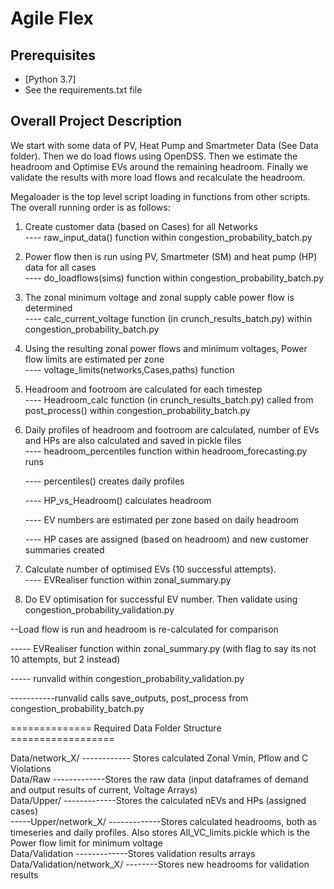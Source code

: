 # Agile Flex

## Prerequisites

- [Python 3.7]
- See the requirements.txt file

## Overall Project Description

We start with some data of PV, Heat Pump and Smartmeter Data (See Data folder). Then we do load flows using OpenDSS.
Then we estimate the headroom and Optimise EVs around the remaining headroom. Finally we validate the results with more load flows and recalculate the headroom.

Megaloader is the top level script loading in functions from other scripts. The overall running order is as follows:
    
1. Create customer data (based on Cases) for all Networks <br/>
---- raw_input_data() function within congestion_probability_batch.py
    
2. Power flow then is run using PV, Smartmeter (SM) and heat pump (HP) data for all cases <br/>
---- do_loadflows(sims) function within congestion_probability_batch.py

3. The zonal minimum voltage and zonal supply cable power flow is determined <br/>
---- calc_current_voltage function (in crunch_results_batch.py) within congestion_probability_batch.py
    
4. Using the resulting zonal power flows and minimum voltages, Power flow limits are estimated per zone <br/>
---- voltage_limits(networks,Cases,paths) function

5. Headroom and footroom are calculated for each timestep <br/>
----  Headroom_calc function (in crunch_results_batch.py) called from post_process() within congestion_probability_batch.py

6. Daily profiles of headroom and footroom are calculated, number of EVs and HPs are also calculated and saved in pickle files<br/>
---- headroom_percentiles function within headroom_forecasting.py runs

    ---- percentiles() creates daily profiles

    ---- HP_vs_Headroom() calculates headroom

    ---- EV numbers are estimated per zone based on daily headroom

    ---- HP cases are assigned (based on headroom) and new customer summaries created
    
7. Calculate number of optimised EVs (10 successful attempts). <br/>
---- EVRealiser function within zonal_summary.py

8. Do EV optimisation for successful EV number. Then validate using congestion_probability_validation.py <br/>

--Load flow is run and headroom is re-calculated for comparison

----- EVRealiser function within zonal_summary.py (with flag to say its not 10 attempts, but 2 instead)

----- runvalid within congestion_probability_validation.py 

-----------runvalid calls save_outputs, post_process from congestion_probability_batch.py


============== Required Data Folder Structure ==================

Data/network_X/       ------------ Stores calculated Zonal Vmin, Pflow and C Violations<br/>
Data/Raw              -------------Stores the raw data (input dataframes of demand and output results of current, Voltage Arrays)<br/>
Data/Upper/           -------------Stores the calculated nEVs and HPs (assigned cases)<br/>
-----Upper/network_X/ -------------Stores calculated headrooms, both as timeseries and daily profiles. Also stores All_VC_limits.pickle which is the Power flow limit for minimum voltage <br/>
Data/Validation       -------------Stores validation results arrays<br/>
Data/Validation/network_X/ --------Stores new headrooms for validation results <br/>